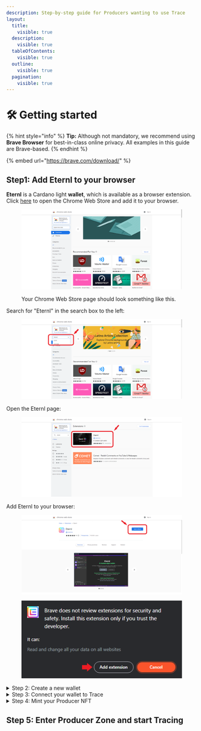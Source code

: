 ```yaml
---
description: Step-by-step guide for Producers wanting to use Trace
layout:
  title:
    visible: true
  description:
    visible: true
  tableOfContents:
    visible: true
  outline:
    visible: true
  pagination:
    visible: true
---
```


# 🛠 Getting started

{% hint style="info" %}
**Tip:** Although not mandatory, we recommend using **Brave Browser** for best-in-class online privacy. All examples in this guide are Brave-based.
{% endhint %}

{% embed url="https://brave.com/download/" %}

## Step1: Add Eternl to your browser

**Eternl** is a Cardano light **wallet**, which is available as a browser extension. Click [here](https://chrome.google.com/webstore/category/extensions) to open the Chrome Web Store and add it to your browser.&#x20;

<figure><img src="../.gitbook/assets/web_store01.PNG" alt="" width="563"><figcaption><p>Your Chrome Web Store page should look something like this.</p></figcaption></figure>

Search for "Eternl" in the search box to the left:

<figure><img src="../.gitbook/assets/web_store02.PNG" alt="" width="563"><figcaption></figcaption></figure>

Open the Eternl page:

<figure><img src="../.gitbook/assets/web_store03.PNG" alt="" width="563"><figcaption></figcaption></figure>

Add Eternl to your browser:

<div data-full-width="false">

<figure><img src="../.gitbook/assets/web_store04.PNG" alt="" width="563"><figcaption></figcaption></figure>

 

<figure><img src="../.gitbook/assets/web_store05.PNG" alt=""><figcaption></figcaption></figure>

</div>

<details>

<summary>Step 2: Create a new wallet </summary>

WIP

</details>

<details>

<summary>Step 3: Connect your wallet to Trace</summary>

WIP

</details>

<details>

<summary>Step 4: Mint your Producer NFT</summary>

WIP

</details>

## Step 5: Enter Producer Zone and start Tracing

